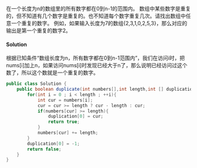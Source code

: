 在一个长度为n的数组里的所有数字都在0到n-1的范围内。 数组中某些数字是重复的，但不知道有几个数字是重复的。也不知道每个数字重复几次。请找出数组中任意一个重复的数字。 例如，如果输入长度为7的数组{2,3,1,0,2,5,3}，那么对应的输出是第一个重复的数字2。

#### Solution

根据已知条件“数组长度为n，所有数字都在0到n-1范围内”，我们在访问i时，把nums[i]加上n，如果访问nums[i]时发现已经大于n了，那么说明已经访问过这个数了，所以这个数就是一个重复的数字。

```java
public class Solution {
    public boolean duplicate(int numbers[],int length,int [] duplication) {
        for(int i = 0 ; i < length ; ++i){
            int cur = numbers[i];
            cur = cur >= length ? cur - length : cur;
            if(numbers[cur] >= length){
                duplication[0] = cur;
                return true;
            }
            numbers[cur] += length;
        }
        duplication[0] = -1;
        return false;
    }
}
```

